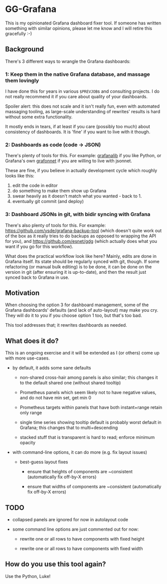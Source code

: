 # GG-Grafana #

This is my opinionated Grafana dashboard fixer tool. If someone has written
something with similar opinions, please let me know and I will retire this
gracefully :-)

## Background

There's 3 different ways to wrangle the Grafana dashboards:

### 1: Keep them in the native Grafana database, and massage them lovingly

I have done this for years in various `$PREVJOB`s and consulting
projects. I do not really recommend it if you care about quality of your
dashboards.

Spoiler alert: this does not scale and it isn't really fun, even with
automated massaging tooling, as large-scale understanding of rewrites'
results is hard without some extra functionality.

It mostly ends in tears, if at least if you care (possibly too much) about
consistency of dashboards. It is 'fine' if you want to live with it though.

### 2: Dashboards as code (code -> JSON)

There's plenty of tools for this. For example:
[grafanalib](https://github.com/weaveworks/grafanalib) if you like Python,
or Grafana's own [grafonnet](https://github.com/grafana/grafonnet) if you
are willing to live with jsonnet.

These are fine, if you believe in actually development cycle which roughly
looks like this:

1. edit the code in editor
2. do something to make them show up Grafana
3. swear heavily as it doesn't match what you wanted - back to 1.
4. eventually git commit (and deploy)

### 3: Dashboard JSONs in git, with bidir syncing with Grafana

There's also plenty of tools for this. For example:
https://github.com/ysde/grafana-backup-tool (which doesn't quite work out
of the box as it really tries to do backups as opposed to wrapping the API
for you), and https://github.com/esnet/gdg (which actually does what you
want if you go for this workflow).

What does the practical workflow look like here? Mainly, edits are done in
Grafana itself. Its state should be regularly synced with git, though. If
some refactoring (or manual bulk editing) is to be done, it can be done on
the version in git (after ensuring it is up-to-date), and then the result
just synced back to Grafana in use.

## Motivation

When choosing the option 3 for dashboard management, some of the Grafana
dashboards' defaults (and lack of auto-layout) may make you cry. They will
do it to you if you choose option 1 too, but that's too bad.

This tool addresses that; it rewrites dashboards as needed.

## What does it do?

This is an ongoing exercise and it will be extended as I (or others) come
up with more use-cases.

- by default, it adds some sane defaults

  - non-shared cross-hair among panels is also similar; this changes it to
    the default shared one (without shared tooltip)

  - Prometheus panels which seem likely not to have negative values, and
    do not have min set, get min 0

  - Prometheus targets within panels that have both instant+range retain
    only range

  - single time series showing tooltip default is probably worst default in
    Grafana; this changes that to multi+descending

  - stacked stuff that is transparent is hard to read; enforce minimum
    opacity

- with command-line options, it can do more (e.g. fix layout issues)

    - best-guess layout fixes

        - ensure that heights of components are ~consistent (automatically fix
          off-by-X errors)

        - ensure that widths of components are ~consistent (automatically fix off-by-X errors)

## TODO

- collapsed panels are ignored for now in autolayout code

- some command line options are just commented out for now:

    - rewrite one or all rows to have components with fixed height

    - rewrite one or all rows to have components with fixed width

## How do you use this tool again?

Use the Python, Luke!
